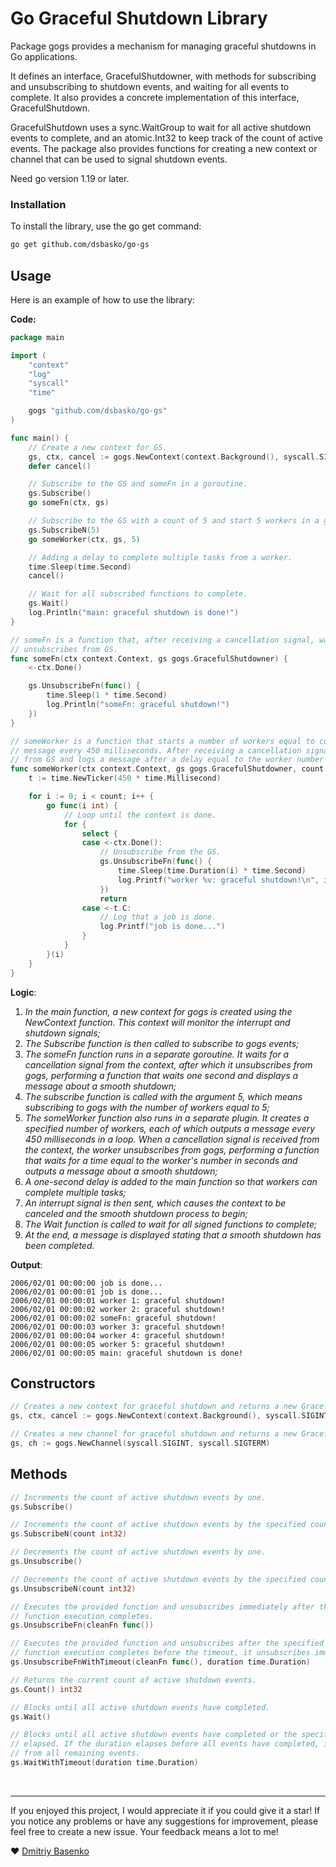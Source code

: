 # Go Graceful Shutdown Library
Package gogs provides a mechanism for managing graceful shutdowns in Go applications.

It defines an interface, GracefulShutdowner, with methods for subscribing and 
unsubscribing to shutdown events, and waiting for all events to complete. It also provides 
a concrete implementation of this interface, GracefulShutdown.

GracefulShutdown uses a sync.WaitGroup to wait for all active shutdown events to complete, 
and an atomic.Int32 to keep track of the count of active events. The package also provides 
functions for creating a new context or channel that can be used to signal shutdown events.

Need go version 1.19 or later.

### Installation
To install the library, use the go get command:
```bash
go get github.com/dsbasko/go-gs
```

## Usage
Here is an example of how to use the library:

**Code:**

```go
package main

import (
	"context"
	"log"
	"syscall"
	"time"

	gogs "github.com/dsbasko/go-gs"
)

func main() {
	// Create a new context for GS.
	gs, ctx, cancel := gogs.NewContext(context.Background(), syscall.SIGINT, syscall.SIGTERM)
	defer cancel()

	// Subscribe to the GS and someFn in a goroutine.
	gs.Subscribe()
	go someFn(ctx, gs)

	// Subscribe to the GS with a count of 5 and start 5 workers in a goroutine.
	gs.SubscribeN(5)
	go someWorker(ctx, gs, 5)

	// Adding a delay to complete multiple tasks from a worker.
	time.Sleep(time.Second)
	cancel()

	// Wait for all subscribed functions to complete.
	gs.Wait()
	log.Println("main: graceful shutdown is done!")
}

// someFn is a function that, after receiving a cancellation signal, waits 1 second and
// unsubscribes from GS.
func someFn(ctx context.Context, gs gogs.GracefulShutdowner) {
	<-ctx.Done()

	gs.UnsubscribeFn(func() {
		time.Sleep(1 * time.Second)
		log.Println("someFn: graceful shutdown!")
	})
}

// someWorker is a function that starts a number of workers equal to count and logs a
// message every 450 milliseconds. After receiving a cancellation signal, it unsubscribes
// from GS and logs a message after a delay equal to the worker number in seconds.
func someWorker(ctx context.Context, gs gogs.GracefulShutdowner, count int) {
	t := time.NewTicker(450 * time.Millisecond)

	for i := 0; i < count; i++ {
		go func(i int) {
			// Loop until the context is done.
			for {
				select {
				case <-ctx.Done():
					// Unsubscribe from the GS.
					gs.UnsubscribeFn(func() {
						time.Sleep(time.Duration(i) * time.Second)
						log.Printf("worker %v: graceful shutdown!\n", i+1)
					})
					return
				case <-t.C:
					// Log that a job is done.
					log.Printf("job is done...")
				}
			}
		}(i)
	}
}
```

**Logic**:  

1. _In the main function, a new context for gogs is created using the NewContext function. 
    This context will monitor the interrupt and shutdown signals;_  
2. _The Subscribe function is then called to subscribe to gogs events;_  
3. _The someFn function runs in a separate goroutine. It waits for a cancellation signal 
    from the context, after which it unsubscribes from gogs, performing a function that 
    waits one second and displays a message about a smooth shutdown;_ 
4. _The subscribe function is called with the argument 5, which means subscribing to gogs 
    with the number of workers equal to 5;_
5. _The someWorker function also runs in a separate plugin. It creates a specified number 
    of workers, each of which outputs a message every 450 milliseconds in a loop. When a 
    cancellation signal is received from the context, the worker unsubscribes from gogs, 
    performing a function that waits for a time equal to the worker's number in seconds 
    and outputs a message about a smooth shutdown;_
6. _A one-second delay is added to the main function so that workers can complete 
    multiple tasks;_
7. _An interrupt signal is then sent, which causes the context to be canceled and the 
    smooth shutdown process to begin;_
8. _The Wait function is called to wait for all signed functions to complete;_
9. _At the end, a message is displayed stating that a smooth shutdown has been completed._

**Output**:

```
2006/02/01 00:00:00 job is done...
2006/02/01 00:00:01 job is done...
2006/02/01 00:00:01 worker 1: graceful shutdown!
2006/02/01 00:00:02 worker 2: graceful shutdown!
2006/02/01 00:00:02 someFn: graceful shutdown!
2006/02/01 00:00:03 worker 3: graceful shutdown!
2006/02/01 00:00:04 worker 4: graceful shutdown!
2006/02/01 00:00:05 worker 5: graceful shutdown!
2006/02/01 00:00:05 main: graceful shutdown is done!
```

## Constructors
```go
// Creates a new context for graceful shutdown and returns a new GracefulShutdowner, the new context, and a cancel function.
gs, ctx, cancel := gogs.NewContext(context.Background(), syscall.SIGINT, syscall.SIGTERM)

// Creates a new channel for graceful shutdown and returns a new GracefulShutdowner and the new channel.
gs, ch := gogs.NewChannel(syscall.SIGINT, syscall.SIGTERM)
```

## Methods

```go
// Increments the count of active shutdown events by one.
gs.Subscribe()

// Increments the count of active shutdown events by the specified count.
gs.SubscribeN(count int32)

// Decrements the count of active shutdown events by one.
gs.Unsubscribe()

// Decrements the count of active shutdown events by the specified count.
gs.UnsubscribeN(count int32)

// Executes the provided function and unsubscribes immediately after the
// function execution completes.
gs.UnsubscribeFn(cleanFn func())

// Executes the provided function and unsubscribes after the specified duration. If the 
// function execution completes before the timeout, it unsubscribes immediately.
gs.UnsubscribeFnWithTimeout(cleanFn func(), duration time.Duration)

// Returns the current count of active shutdown events.
gs.Count() int32

// Blocks until all active shutdown events have completed.
gs.Wait()

// Blocks until all active shutdown events have completed or the specified duration has 
// elapsed. If the duration elapses before all events have completed, it unsubscribes 
// from all remaining events.
gs.WaitWithTimeout(duration time.Duration)
```

<br>

---

If you enjoyed this project, I would appreciate it if you could give it a star! If you notice any problems or have any suggestions for improvement, please feel free to create a new issue. Your feedback means a lot to me!

❤️ [Dmitriy Basenko](https://github.com/dsbasko)